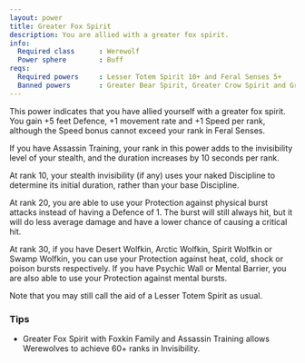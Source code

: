 ```yaml
---
layout: power
title: Greater Fox Spirit
description: You are allied with a greater fox spirit.
info:
  Required class      : Werewolf
  Power sphere        : Buff
reqs:
  Required powers     : Lesser Totem Spirit 10+ and Feral Senses 5+
  Banned powers       : Greater Bear Spirit, Greater Crow Spirit and Greater Shark Spirit
---
```


This power indicates that you have allied yourself with a greater fox spirit.
You gain +5 feet Defence, +1 movement rate and +1 Speed per rank, although the
Speed bonus cannot exceed your rank in Feral Senses.

If you have Assassin Training, your rank in this power adds to the invisibility
level of your stealth, and the duration increases by 10 seconds per rank.

At rank 10, your stealth invisibility (if any) uses your naked Discipline to
determine its initial duration, rather than your base Discipline.

At rank 20, you are able to use your Protection against physical burst attacks
instead of having a Defence of 1.  The burst will still always hit, but it will
do less average damage and have a lower chance of causing a critical hit.

At rank 30, if you have Desert Wolfkin, Arctic Wolfkin, Spirit Wolfkin or Swamp
Wolfkin, you can use your Protection against heat, cold, shock or poison bursts
respectively.  If you have Psychic Wall or Mental Barrier, you are also able to
use your Protection against mental bursts.

Note that you may still call the aid of a Lesser Totem Spirit as usual.

### Tips

- Greater Fox Spirit with Foxkin Family and Assassin Training allows Werewolves to achieve 60+ ranks in Invisibility.
